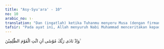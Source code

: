 ```yaml
---
title: "Asy-Syu'ara' - 10"
no: 10
arabic_no: ١٠
translation: "Dan (ingatlah) ketika Tuhanmu menyeru Musa (dengan firman-Nya), “Datangilah kaum yang zalim itu,"
tafsir: "Pada ayat ini, Allah menyuruh Nabi Muhammad menceritakan kepada kaumnya yang kafir cerita Nabi Musa a.s. yang berhadapan dengan Fir'aun. Kisah ini dimulai ketika Nabi Musa masih di bukit Sinai, dia menerima perintah supaya pergi ke Mesir menyeru Fir'aun bersama kaumnya yang telah sesat. Mereka adalah kaum yang senantiasa berbuat zalim yang telah lama memperbudak Bani Israil dan berlaku sewenang-wenang terhadap mereka. Nabi Musa diperintahkan menyampaikan risalah kepada Fir'aun dan kaumnya yang demikian congkak dan sombong. Kaum yang menganggap diri mereka keturunan dewa-dewa, sedangkan bangsa lain adalah bangsa yang hina, termasuk bangsa Israil, kaum Musa sendiri.\n\nFir'aun mempunyai kerajaan yang kuat serta tentara yang berani dan lengkap persenjataannya. Kepada Fir'aun dan kaumnya itu, Musa diperintahkan Allah untuk menyeru mereka agar mengubah kepercayaan yang telah mendarah daging menjadi orang yang beriman dan bertakwa dengan meninggalkan segala perbuatan dan kepercayaan yang tidak benar itu. Tentu saja Musa agak merasa cemas dan khawatir akan nasibnya berhadapan dengan kaum yang kasar dan sombong itu."
---
```


وَاِذْ نَادٰى رَبُّكَ مُوْسٰٓى اَنِ ائْتِ الْقَوْمَ الظّٰلِمِيْنَ ۙ
